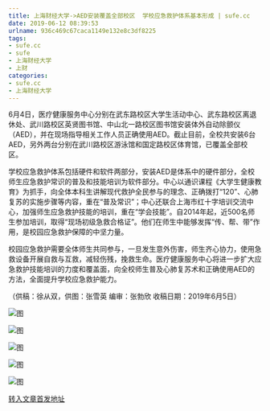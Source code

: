```yaml
---
title: 上海财经大学->AED安装覆盖全部校区  学校应急救护体系基本形成 | sufe.cc
date: 2019-06-12 08:39:53
urlname: 936c469c67caca1149e132e8c3df8225
tags: 
- sufe.cc
- sufe
- 上海财经大学
- 上财
categories:
- sufe.cc
- 上海财经大学
---
```



6月4日，医疗健康服务中心分别在武东路校区大学生活动中心、武东路校区离退休处、武川路校区英贤图书馆、中山北一路校区图书馆安装体外自动除颤仪（AED），并在现场指导相关工作人员正确使用AED。截止目前，全校共安装6台AED，另外两台分别在武川路校区游泳馆和国定路校区体育馆，已覆盖全部校区。  

学校应急救护体系包括硬件和软件两部分，安装AED是体系中的硬件部分，全校师生应急救护常识的普及和技能培训为软件部分。中心以通识课程《大学生健康教育》为抓手，向全体本科生讲解现代救护全民参与的理念、正确拨打“120”、心肺复苏的实施步骤等内容，重在“普及常识”；中心还联合上海市红十字培训交流中心，加强师生应急救护技能的培训，重在“学会技能”。自2014年起，近500名师生参加培训，取得“现场初级急救合格证”。他们在师生中能够发挥“传、帮、带”作用，是校园应急救护保障的中坚力量。

校园应急救护需要全体师生共同参与，一旦发生意外伤害，师生齐心协力，使用急救设备开展自救与互救，减轻伤残，挽救生命。医疗健康服务中心将进一步扩大应急救护技能培训的力度和覆盖面，向全校师生普及心肺复苏术和正确使用AED的方法，全面提升学校应急救护能力。

（供稿：徐从双，供图：张雪英 编审：张勃欣 收稿日期：2019年6月5日）  



![图](http://news.sufe.edu.cn/_upload/article/images/30/55/b6a1e9a24c73a0179af113875173/1a9d0d0d-2cfd-4901-b3f0-ee4358a17add.jpg)

![图](http://news.sufe.edu.cn/_upload/article/images/30/55/b6a1e9a24c73a0179af113875173/c05f1a2f-c139-4661-b0a2-cd429e7025b5.jpg)

![图](http://news.sufe.edu.cn/_upload/article/images/30/55/b6a1e9a24c73a0179af113875173/111a675a-47fd-4c97-bd9a-7375d036e835.jpg)

![图](http://news.sufe.edu.cn/_upload/article/images/30/55/b6a1e9a24c73a0179af113875173/6f154882-453e-4614-814b-58b612867a1d.jpg)

![图](http://news.sufe.edu.cn/_upload/article/images/30/55/b6a1e9a24c73a0179af113875173/24466509-79c9-48bd-bb83-bc64cc351d55.jpg)

[转入文章首发地址](http://news.sufe.edu.cn/d9/4e/c179a121166/page.htm)
